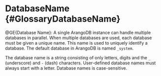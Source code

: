 DatabaseName {#GlossaryDatabaseName}
====================================

@GE{Database Name}: A single ArangoDB instance can handle multiple databases 
in parallel. When multiple databases are used, each database must be given a 
unique name. This name is used to uniquely identify a database. The default 
database in ArangoDB is named `_system`.

The database name is a string consisting of only letters, digits 
and the `_` (underscore) and `-` (dash) characters. User-defined database 
names must always start with a letter. Database names is case-sensitive.
